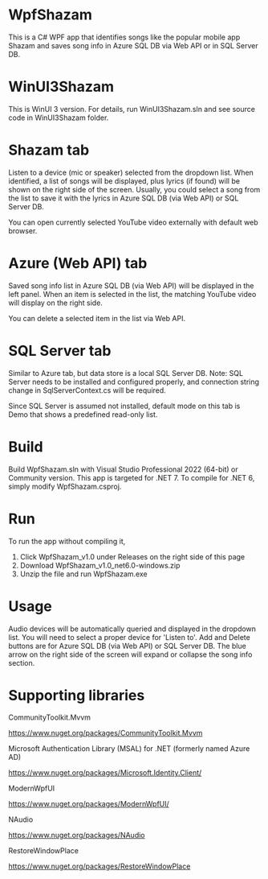 # WpfShazam
This is a C# WPF app that identifies songs like the popular mobile app Shazam and saves song info in Azure SQL DB via Web API or in SQL Server DB.

# WinUI3Shazam
This is WinUI 3 version. For details, run WinUI3Shazam.sln and see source code in WinUI3Shazam folder.

# Shazam tab
Listen to a device (mic or speaker) selected from the dropdown list.  When identified, a list of songs will be displayed, plus lyrics (if found) will be shown on the right side of the screen.  Usually, you could select a song from the list to save it with the lyrics in Azure SQL DB (via Web API) or SQL Server DB.

You can open currently selected YouTube video externally with default web browser.

# Azure (Web API) tab
Saved song info list in Azure SQL DB (via Web API) will be displayed in the left panel. When an item is selected in the list, the matching YouTube video will display on the right side.

You can delete a selected item in the list via Web API.

# SQL Server tab
Similar to Azure tab, but data store is a local SQL Server DB.  Note: SQL Server needs to be installed and configured properly, and connection string change in SqlServerContext.cs will be required.

Since SQL Server is assumed not installed, default mode on this tab is Demo that shows a predefined read-only list.

# Build
Build WpfShazam.sln with Visual Studio Professional 2022 (64-bit) or Community version.  This app is targeted for .NET 7. To compile for .NET 6, simply modify WpfShazam.csproj.

# Run
To run the app without compiling it,
1. Click WpfShazam_v1.0 under Releases on the right side of this page
2. Download WpfShazam_v1.0_net6.0-windows.zip
3. Unzip the file and run WpfShazam.exe

# Usage
Audio devices will be automatically queried and displayed in the dropdown list.  You will need to select a proper device for 'Listen to'.  Add and Delete buttons are for Azure SQL DB (via Web API) or SQL Server DB. The blue arrow on the right side of the screen will expand or collapse the song info section.

# Supporting libraries
CommunityToolkit.Mvvm
 
https://www.nuget.org/packages/CommunityToolkit.Mvvm

Microsoft Authentication Library (MSAL) for .NET (formerly named Azure AD)

https://www.nuget.org/packages/Microsoft.Identity.Client/
 
ModernWpfUI
 
https://www.nuget.org/packages/ModernWpfUI/

NAudio

https://www.nuget.org/packages/NAudio
 
RestoreWindowPlace

https://www.nuget.org/packages/RestoreWindowPlace
